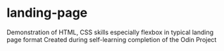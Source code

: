 # landing-page
Demonstration of HTML, CSS skills especially flexbox in typical landing page format
Created during self-learning completion of the Odin Project
